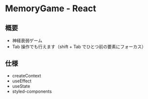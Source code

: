# MemoryGame - React

## 概要
- 神経衰弱ゲーム
- Tab 操作でも行えます（shift + Tab でひとつ前の要素にフォーカス）

## 仕様
- createContext
- useEffect
- useState
- styled-components